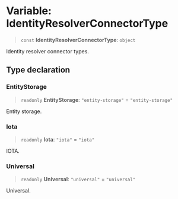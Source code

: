 # Variable: IdentityResolverConnectorType

> `const` **IdentityResolverConnectorType**: `object`

Identity resolver connector types.

## Type declaration

### EntityStorage

> `readonly` **EntityStorage**: `"entity-storage"` = `"entity-storage"`

Entity storage.

### Iota

> `readonly` **Iota**: `"iota"` = `"iota"`

IOTA.

### Universal

> `readonly` **Universal**: `"universal"` = `"universal"`

Universal.
